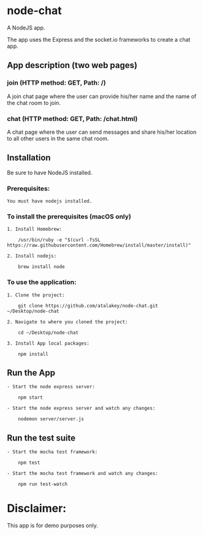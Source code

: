 # node-chat

A NodeJS app.

The app uses the Express and the socket.io frameworks to create a chat app.

## App description (two web pages)

### join (HTTP method: GET, Path: /)
A join chat page where the user can provide his/her name and the name of the chat room to join.

### chat (HTTP method: GET, Path: /chat.html)
A chat page where the user can send messages and share his/her location to all other users in the same chat room.

## Installation

Be sure to have NodeJS installed.

### Prerequisites:
```
You must have nodejs installed.
```

### To install the prerequisites (macOS only)
```
1. Install Homebrew:

    /usr/bin/ruby -e "$(curl -fsSL https://raw.githubusercontent.com/Homebrew/install/master/install)"

2. Install nodejs:

    brew install node
```

### To use the application:
``` 
1. Clone the project:

    git clone https://github.com/atalakey/node-chat.git ~/Desktop/node-chat

2. Navigate to where you cloned the project:

    cd ~/Desktop/node-chat

3. Install App local packages:

    npm install
```

## Run the App

```
- Start the node express server:

    npm start

- Start the node express server and watch any changes:

    nodemon server/server.js
```

## Run the test suite

```
- Start the mocha test framework:

    npm test

- Start the mocha test framework and watch any changes:

    npm run test-watch
```

# Disclaimer:
This app is for demo purposes only.
